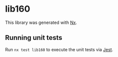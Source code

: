 # lib160

This library was generated with [Nx](https://nx.dev).


## Running unit tests

Run `nx test lib160` to execute the unit tests via [Jest](https://jestjs.io).


